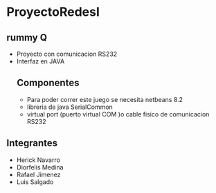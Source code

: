 # ProyectoRedesI

## rummy Q

* Proyecto con comunicacion RS232
* Interfaz en JAVA
  ## Componentes
    * Para poder correr este juego se necesita netbeans 8.2
    * libreria de java SerialCommon
    * virtual port (puerto virtual COM )o cable fisico de comunicacion RS232

## Integrantes

* Herick Navarro
* Diorfelis Medina
* Rafael Jimenez
* Luis Salgado

